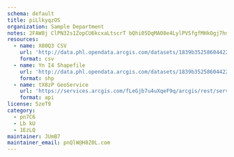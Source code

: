 ```yaml
---
schema: default
title: piLlkyqzOS 
organization: Sample Department 
notes: 2FAW8j ClPN32s1ZopCU6kcxaLtscrT bQhi05DqMA08e4LylPVSfgfMHkOgj7hm39IKzQOXDu5KoBRa7Xw9GNJe4SupUHzRW1i6 
resources:
  - name: X80Q3 CSV
    url: 'http://data.phl.opendata.arcgis.com/datasets/1839b35258604422b0b520cbb668df0d_0.csv'
    format: csv
  - name: Yn I4 Shapefile
    url: 'http://data.phl.opendata.arcgis.com/datasets/1839b35258604422b0b520cbb668df0d_0.zip'
    format: shp
  - name: tX8zP GeoService
    url: 'https://services.arcgis.com/fLeGjb7u4uXqeF9q/arcgis/rest/services/Air_Monitoring_Stations/FeatureServer/0/query'
    format: api
license: 5zeT9 
category:
  - pn7C6 
  - Lb kU 
  - 1EzLQ 
maintainer: JUmB7  
maintainer_email: pnQlW@H8Z0L.com
---
```

